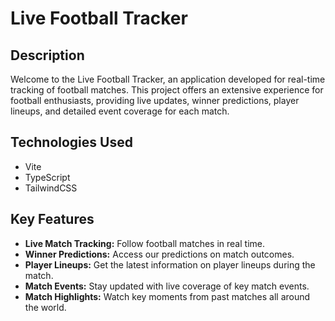 # Live Football Tracker

## Description
Welcome to the Live Football Tracker, an application developed for real-time tracking of football matches. This project offers an extensive experience for football enthusiasts, providing live updates, winner predictions, player lineups, and detailed event coverage for each match.

## Technologies Used
- Vite
- TypeScript
- TailwindCSS

## Key Features
- **Live Match Tracking:** Follow football matches in real time.
- **Winner Predictions:** Access our predictions on match outcomes.
- **Player Lineups:** Get the latest information on player lineups during the match.
- **Match Events:** Stay updated with live coverage of key match events.
- **Match Highlights:** Watch key moments from past matches all around the world.
